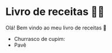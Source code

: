 # Livro de receitas :man_cook:

Olá! Bem vindo ao meu livro de receitas :wave:

- Churrasco de cupim:
- Pavê

